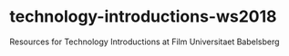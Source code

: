 # technology-introductions-ws2018
Resources for Technology Introductions at Film Universitaet Babelsberg
